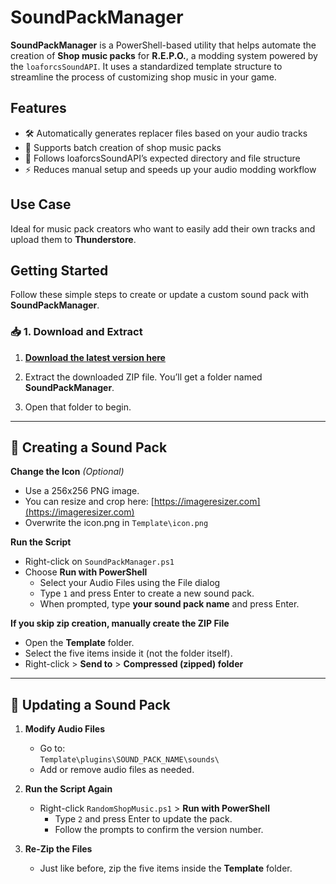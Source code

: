 # SoundPackManager

**SoundPackManager** is a PowerShell-based utility that helps automate the creation of **Shop music packs** for **R.E.P.O.**, a modding system powered by the `loaforcsSoundAPI`. It uses a standardized template structure to streamline the process of customizing shop music in your game.

## Features

- 🛠️ Automatically generates replacer files based on your audio tracks  
- 🎵 Supports batch creation of shop music packs  
- 📁 Follows loaforcsSoundAPI’s expected directory and file structure  
- ⚡ Reduces manual setup and speeds up your audio modding workflow

## Use Case

Ideal for music pack creators who want to easily add their own tracks and upload them to **Thunderstore**.

## Getting Started

Follow these simple steps to create or update a custom sound pack with **SoundPackManager**.

### 📥 1. Download and Extract

1. **[Download the latest version here](https://github.com/actibytes/RandomShopMusic/releases/latest/download/SoundPackManager.zip)**  

2. Extract the downloaded ZIP file. You’ll get a folder named **SoundPackManager**.

3. Open that folder to begin.

---

## 🎵 Creating a Sound Pack

 **Change the Icon** *(Optional)*  
   - Use a 256x256 PNG image.  
   - You can resize and crop here: [https://imageresizer.com](https://imageresizer.com)
   - Overwrite the icon.png in `Template\icon.png`

 **Run the Script**  
   - Right-click on `SoundPackManager.ps1`
   - Choose **Run with PowerShell**
     - Select your Audio Files using the File dialog
     - Type `1` and press Enter to create a new sound pack.
     - When prompted, type **your sound pack name** and press Enter.

 **If you skip zip creation, manually create the ZIP File**  
   - Open the **Template** folder.  
   - Select the five items inside it (not the folder itself).  
   - Right-click > **Send to** > **Compressed (zipped) folder**

---

## 🔁 Updating a Sound Pack

1. **Modify Audio Files**  
   - Go to:  
     `Template\plugins\SOUND_PACK_NAME\sounds\`  
   - Add or remove audio files as needed.

2. **Run the Script Again**  
   - Right-click `RandomShopMusic.ps1` > **Run with PowerShell**
     - Type `2` and press Enter to update the pack.
     - Follow the prompts to confirm the version number.

3. **Re-Zip the Files**  
   - Just like before, zip the five items inside the **Template** folder.
